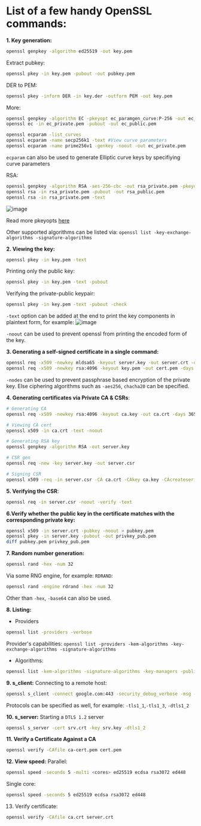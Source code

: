 # List of a few handy OpenSSL commands:

**1. Key generation:**
```sh
openssl genpkey -algorithm ed25519 -out key.pem
```
Extract pubkey:
```sh
openssl pkey -in key.pem -pubout -out pubkey.pem
```
DER to PEM:
```sh
openssl pkey -inform DER -in key.der -outform PEM -out key.pem
```
More:
```sh
openssl genpkey -algorithm EC -pkeyopt ec_paramgen_curve:P-256 -out ec_private.pem
openssl ec -in ec_private.pem -pubout -out ec_public.pem
```
```sh
openssl ecparam -list_curves   
openssl ecparam -name secp256k1 -text #View curve parameters
openssl ecparam -name prime256v1 -genkey -noout -out ec_private.pem
```
`ecparam` can also be used to generate Elliptic curve keys by specifiying curve parameters

RSA:
```sh
openssl genpkey -algorithm RSA -aes-256-cbc -out rsa_private.pem -pkeyopt rsa_keygen_bits:2048
openssl rsa -in rsa_private.pem -pubout -out rsa_public.pem
openssl rsa -in rsa_private.pem -text
```
![image](https://github.com/user-attachments/assets/1961f670-c1e2-40ab-939d-5476406cf5a8)


Read more pkeyopts [here](https://docs.openssl.org/3.4/man1/openssl-genpkey/#dsa-parameter-generation-options)

Other supported algorithms can be listed via: `openssl list -key-exchange-algorithms -signature-algorithms`

**2. Viewing the key:**
```sh
openssl pkey -in key.pem -text
```
Printing only the public key:
```sh
openssl pkey -in key.pem -text -pubout
```
Verifying the private-public keypair:
```sh
openssl pkey -in key.pem -text -pubout -check
```
`-text` option can be added at the end to print the key components in plaintext form, for example:
![image](https://github.com/user-attachments/assets/2b74520d-cb84-4b43-90ae-50c9d6e41df2)

`-noout` can be used to prevent openssl from printing the encoded form of the key.

**3. Generating a self-signed certificate in a single command:**
```sh
openssl req -x509 -newkey mldsa65 -keyout server.key -out server.crt -days 365 -nodes
openssl req -x509 -newkey rsa:4096 -keyout key.pem -out cert.pem -days 365 -nodes -subj "/CN=localhost"
```
`-nodes` can be used to prevent passphrase based encryption of the private key. Else ciphering algorithms such as `-aes256`, `chacha20` can be specified.

**4. Generating certificates via Private CA & CSRs**:
```sh 
# Generating CA 
openssl req -x509 -newkey rsa:4096 -keyout ca.key -out ca.crt -days 3650 -subj "/CN=test CA" -nodes

# Viewing CA cert
openssl x509 -in ca.crt -text -noout 

# Generating RSA key
openssl genpkey -algorithm RSA -out server.key

# CSR gen
openssl req -new -key server.key -out server.csr

# Signing CSR
openssl x509 -req -in server.csr -CA ca.crt -CAkey ca.key -CAcreateserial -out server.crt -days 365
```
**5. Verifying the CSR**:
```sh
openssl req -in server.csr -noout -verify -text
```
**6.Verify whether the public key in the certificate matches with the corresponding private key:**
```sh
openssl x509 -in server.crt -pubkey -noout > pubkey.pem 
openssl pkey -in server.key -pubout -out privkey_pub.pem 
diff pubkey.pem privkey_pub.pem
```
**7. Random number generation:**
```sh
openssl rand -hex -num 32
```
Via some RNG engine, for example: `RDRAND`:
```sh
openssl rand -engine rdrand -hex -num 32
```
Other than `-hex`, `-base64` can also be used.

**8. Listing:**
- Providers
```sh
openssl list -providers -verbose
```
Provider's capabilities:
```openssl list -providers -kem-algorithms -key-exchange-algorithms -signature-algorithms```
- Algorithms:
```sh
openssl list -kem-algorithms -signature-algorithms -key-managers -public-key-algorithms -asymcipher-algorithms -key-exchange-algorithms -digest-algorithms -kdf-algorithms -mac-algorithms -cipher-algorithms
``` 

**9. s_client:**
Connecting to a remote host:
```sh
openssl s_client -connect google.com:443 -security_debug_verbose -msg -debug -state -status
```
Protocols can be specified as well, for example: `-tls1_1`,`-tls1_3`, `-dtls1_2`

**10. s_server:**
Starting a `DTLS 1.2` server
```sh
openssl s_server -cert srv.crt -key srv.key -dtls1_2
```
**11. Verify a Certificate Against a CA**
```sh
openssl verify -CAfile ca-cert.pem cert.pem
```

**12. View speed:**
Parallel:
```sh
openssl speed -seconds 5 -multi <cores> ed25519 ecdsa rsa3072 ed448
```
Single core:
```sh
openssl speed -seconds 5 ed25519 ecdsa rsa3072 ed448
```
13. Verify certificate:
```sh
openssl verify -CAfile ca.crt server.crt
```
